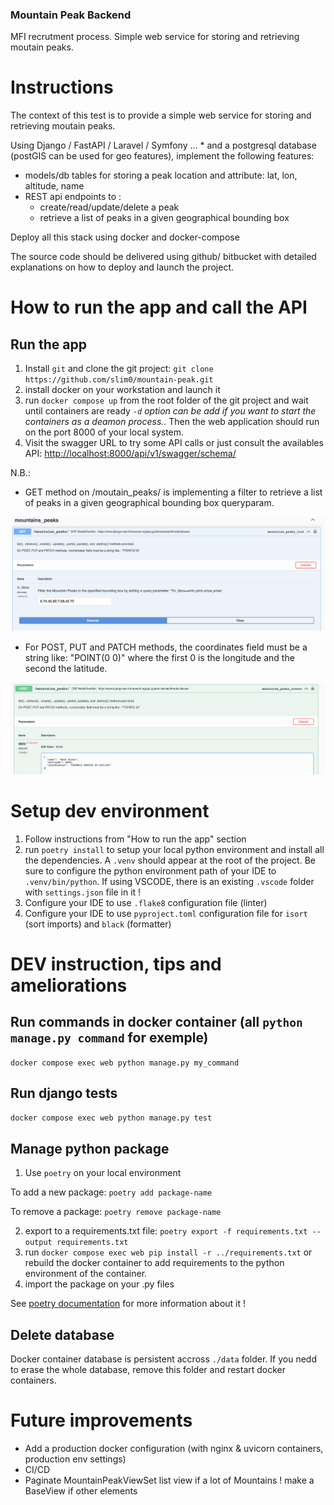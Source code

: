 ### Mountain Peak Backend

MFI recrutment process. Simple web service for storing and retrieving moutain peaks.

# Instructions

The context of this test is to provide a simple web service for storing and retrieving moutain peaks.

Using Django / FastAPI / Laravel / Symfony … *  and a postgresql database (postGIS can be used for geo features), implement the following features:
- models/db tables for storing a peak location and attribute: lat, lon, altitude, name
- REST api endpoints to :
  * create/read/update/delete a peak
  * retrieve a list of peaks in a given geographical bounding box

Deploy all this stack using docker and docker-compose

The source code should be delivered using github/ bitbucket with detailed explanations on how to deploy and launch the project.

# How to run the app and call the API

## Run the app
1. Install `git` and clone the git project:  `git clone https://github.com/slim0/mountain-peak.git`
2. install docker on your workstation and launch it
3. run `docker compose up` from the root folder of the git project and wait until containers are ready *`-d` option can be add if you want to start the containers as a deamon process.*. Then the web application should run on the port 8000 of your local system.
4. Visit the swagger URL to try some API calls or just consult the availables API: [http://localhost:8000/api/v1/swagger/schema/](http://localhost:8000/api/v1/swagger/schema/)

N.B.:
- GET method on /moutain_peaks/ is implementing a filter to retrieve a list of peaks in a given geographical bounding box queryparam.

![mountain_peaks_bbox_filter.png](/img/mountain_peaks_bbox_filter.png)

- For POST, PUT and PATCH methods, the coordinates field must be a string like: "POINT(0 0)" where the first 0 is the longitude and the second the latitude.

![coordinates_field.png](/img/coordinates_field.png)

# Setup dev environment
1. Follow instructions from "How to run the app" section
2. run `poetry install` to setup your local python environment and install all the dependencies. A `.venv` should appear at the root of the project. Be sure to configure the python environment path of your IDE to `.venv/bin/python`. If using VSCODE, there is an existing `.vscode` folder with `settings.json` file in it !
3. Configure your IDE to use `.flake8` configuration file (linter)
4. Configure your IDE to use `pyproject.toml` configuration file for `isort` (sort imports) and `black` (formatter)


# DEV instruction, tips and ameliorations

## Run commands in docker container (all `python manage.py command` for exemple)

`docker compose exec web python manage.py my_command`

## Run django tests

`docker compose exec web python manage.py test`

## Manage python package

1. Use `poetry` on your local environment

To add a new package: `poetry add package-name`

To remove a package: `poetry remove package-name`

2. export to a requirements.txt file: `poetry export -f requirements.txt --output requirements.txt`
3. run `docker compose exec web pip install -r ../requirements.txt` or rebuild the docker container to add requirements to the python environment of the container.
4. import the package on your .py files

See [poetry documentation](https://python-poetry.org/docs/) for more information about it !

## Delete database
Docker container database is persistent accross `./data` folder. If you nedd to erase the whole database, remove this folder and restart docker containers.

# Future improvements
- Add a production docker configuration (with nginx & uvicorn containers, production env settings)
- CI/CD
- Paginate MountainPeakViewSet list view if a lot of Mountains ! make a BaseView if other elements
